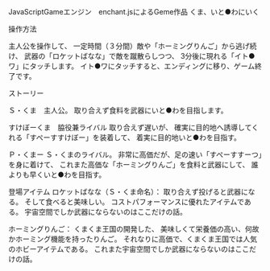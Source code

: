 JavaScriptGameエンジン　enchant.jsによるGeme作品
くま、いと●わにいく

操作方法

主人公を操作して、
一定時間（３分間）敵や「ホーミングりんご」から逃げ続け、
武器の「ロケットばなな」で敵を蹴散らしつつ、
3分後に現れる「イト●ワ」にタッチします。
イト●ワにタッチすると、エンディングに移り、ゲーム終了です。


ストーリー

Ｓ・くま　主人公。
取り合えず食料を武器にいと●わを目指します。

すけぼーくま　脇役兼ライバル
取り合えず遅いが、
確実に目的地へ誘導してくれる「すぺーすすけぼー」を装着して、
着実に目的地いと●わを目指す。

Ｐ・くまー
Ｓ・くまのライバル。
非常に高価だが、足の速い「すぺーすすーつ」を身に着けて、
これまた高価な「ホーミングりんご」を食料と武器にして、
誰よりも早くいと●わを目指す。

登場アイテム
ロケットばなな（Ｓ・くま命名）：
取り合えず投げると武器になる。
そして食べると美味しい。
コストパフォーマンスに優れたアイテムである。
宇宙空間でしか武器にならないのはここだけの話。

ホーミングりんご：
くまくま王国の開発した、
美味しくて栄養価の高い、何故かホーミング機能を持ったりんご。
それなりに高価で、くまくま王国では人気のホビーアイテムである。
これまた宇宙空間でしか武器にならないのはここだけの話。
